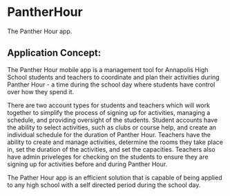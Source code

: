 # PantherHour
The Panther Hour app.


## Application Concept: <br>
The Panther Hour mobile app is a management tool for Annapolis High School students and teachers to coordinate and plan their activities during Panther Hour - a time during the school day where students have control over how they spend it.

There are two account types for students and teachers which will work together to simplify the process of signing up for activities, managing a schedule, and providing oversight of the students. Student accounts have the ability to select activities, such as clubs or course help, and create an individual schedule for the duration of Panther Hour. Teachers have the ability to create and manage activities, determine the rooms they take place in, set the duration of the activities, and set the capacities. Teachers also have admin priveleges for checking on the students to ensure they are signing up for activities before and during Panther Hour.

The Pather Hour app is an efficient solution that is capable of being applied to any high school with a self directed period during the school day.

